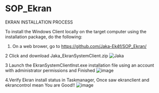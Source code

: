 # SOP_Ekran

EKRAN INSTALLATION PROCESS

To install the Windows Client locally on the target computer using the installation package, do the following:

1. On a web brower, go to https://github.com/Jaka-Ek4f/SOP_Ekran/
   
2  Click and download Jaka_EkranSystemClient.zip
![Jaka](https://github.com/Jaka-Ek4f/SOP_Ekran/assets/156900050/b7fd678c-748a-4ca2-81e0-c17d5c2802bd)

3 Launch the EkranSystemClientInst.exe installation file using an account with administrator permissions and Finished
![image](https://github.com/mice-love-rice/Br9/assets/126450125/7f54ffae-e198-4086-8fc7-16cc49e8a3ef)

4.Verify Ekran install status in Taskmanager, Once saw ekranclient and ekrancontrol mean You are Good!!
![image](https://github.com/mice-love-rice/Br9/assets/126450125/90edde2b-a528-4649-b788-768189546c55)
